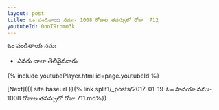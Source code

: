 ```yaml
---
layout: post
title: ఓం పండితాయ నమః- 1008 రోజుల తపస్సులో రోజు  712
youtubeId: 0ooT9romo3k
---
```

 
 
 ఓం పండితాయ నమః  
 
 -  ఎవరు చాలా తెలివైనవారు 
 
  
 
  
 
 
 
 
 
 


{% include youtubePlayer.html id=page.youtubeId %}
 
[Next]({{ site.baseurl }}{% link  split1/_posts/2017-01-19-ఓం పాదయా నమః- 1008 రోజుల తపస్సులో రోజు  711.md%})
 
